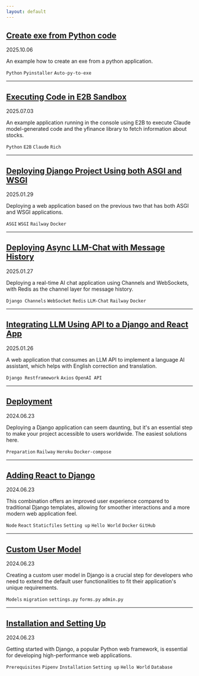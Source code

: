 ```yaml
---
layout: default
---
```

## [Create exe from Python code](./pages/autopytoexe.md)
2025.10.06

An example how to create an exe from a python application.

`Python` `Pyinstaller` `Auto-py-to-exe`

---
## [Executing Code in E2B Sandbox](./pages/e2b_example.md)
2025.07.03

An example application running in the console using E2B to execute Claude model-generated code and the yfinance library to fetch information about stocks.

`Python` `E2B` `Claude` `Rich`

---
## [Deploying Django Project Using both ASGI and WSGI](./pages/dj_deploy_asgi_wsgi.md)
2025.01.29

Deploying a web application based on the previous two that has both ASGI and WSGI applications.

`ASGI` `WSGI` `Railway` `Docker`

---
## [Deploying Async LLM-Chat with Message History](./pages/dj_async_chat.md)
2025.01.27

Deploying a real-time AI chat application using Channels and WebSockets, with Redis as the channel layer for message history.

`Django Channels` `WebSocket` `Redis` `LLM-Chat` `Railway` `Docker`

---
## [Integrating LLM Using API to a Django and React App](./pages/dj_llmlang.md)
2025.01.26

A web application that consumes an LLM API to implement a language AI assistant, which helps with English correction and translation.

`Django Restframework` `Axios` `OpenAI API`

---
## [Deployment](./pages/dj_deployment.md)
2024.06.23

Deploying a Django application can seem daunting, but it's an essential step to make your project accessible to users worldwide. The easiest solutions here.

`Preparation` `Railway` `Heroku` `Docker-compose`

---
## [Adding React to Django](./pages/dj_react_frontend.md)
2024.06.23

 This combination offers an improved user experience compared to traditional Django templates, allowing for smoother interactions and a more modern web application feel.

`Node` `React` `Staticfiles` `Setting up` `Hello World` `Docker` `GitHub`

---
## [Custom User Model](./pages/dj_customuser.md)
2024.06.23

Creating a custom user model in Django is a crucial step for developers who need to extend the default user functionalities to fit their application's unique requirements.

`Models` `migration` `settings.py` `forms.py` `admin.py`

---
## [Installation and Setting Up](./pages/dj_installation.md)
2024.06.23

Getting started with Django, a popular Python web framework, is essential for developing high-performance web applications.

`Prerequisites` `Pipenv` `Installation` `Setting up` `Hello World` `Database`



 
 
